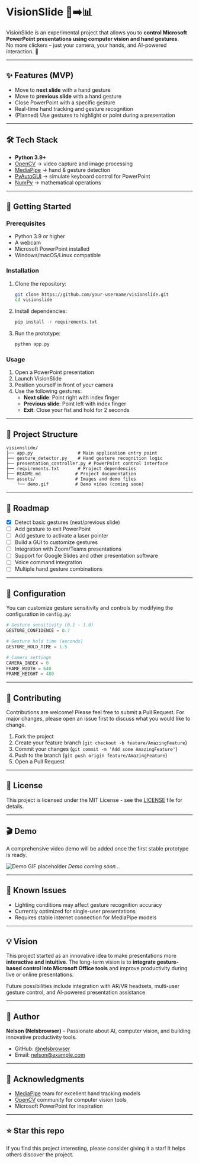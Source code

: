 # VisionSlide 🎥➡️📊

VisionSlide is an experimental project that allows you to **control Microsoft PowerPoint presentations using computer vision and hand gestures**.  
No more clickers – just your camera, your hands, and AI-powered interaction. 🚀

---

## ✨ Features (MVP)
- Move to **next slide** with a hand gesture
- Move to **previous slide** with a hand gesture  
- Close PowerPoint with a specific gesture
- Real-time hand tracking and gesture recognition
- (Planned) Use gestures to highlight or point during a presentation

---

## 🛠️ Tech Stack
- **Python 3.9+**
- [OpenCV](https://opencv.org/) → video capture and image processing
- [MediaPipe](https://developers.google.com/mediapipe) → hand & gesture detection
- [PyAutoGUI](https://pyautogui.readthedocs.io/en/latest/) → simulate keyboard control for PowerPoint
- [NumPy](https://numpy.org/) → mathematical operations

---

## 🚀 Getting Started

### Prerequisites
- Python 3.9 or higher
- A webcam
- Microsoft PowerPoint installed
- Windows/macOS/Linux compatible

### Installation
1. Clone the repository:
   ```bash
   git clone https://github.com/your-username/visionslide.git
   cd visionslide
   ```

2. Install dependencies:
   ```bash
   pip install -r requirements.txt
   ```

3. Run the prototype:
   ```bash
   python app.py
   ```

### Usage
1. Open a PowerPoint presentation
2. Launch VisionSlide
3. Position yourself in front of your camera
4. Use the following gestures:
   - **Next slide**: Point right with index finger
   - **Previous slide**: Point left with index finger
   - **Exit**: Close your fist and hold for 2 seconds

---

## 📁 Project Structure
```
visionslide/
├── app.py                 # Main application entry point
├── gesture_detector.py    # Hand gesture recognition logic
├── presentation_controller.py # PowerPoint control interface
├── requirements.txt       # Project dependencies
├── README.md             # Project documentation
└── assets/               # Images and demo files
    └── demo.gif          # Demo video (coming soon)
```

---

## 🎯 Roadmap
- [x] Detect basic gestures (next/previous slide)
- [ ] Add gesture to exit PowerPoint
- [ ] Add gesture to activate a laser pointer
- [ ] Build a GUI to customize gestures
- [ ] Integration with Zoom/Teams presentations
- [ ] Support for Google Slides and other presentation software
- [ ] Voice command integration
- [ ] Multiple hand gesture combinations

---

## 🔧 Configuration
You can customize gesture sensitivity and controls by modifying the configuration in `config.py`:

```python
# Gesture sensitivity (0.1 - 1.0)
GESTURE_CONFIDENCE = 0.7

# Gesture hold time (seconds)
GESTURE_HOLD_TIME = 1.5

# Camera settings
CAMERA_INDEX = 0
FRAME_WIDTH = 640
FRAME_HEIGHT = 480
```

---

## 🤝 Contributing
Contributions are welcome! Please feel free to submit a Pull Request. For major changes, please open an issue first to discuss what you would like to change.

1. Fork the project
2. Create your feature branch (`git checkout -b feature/AmazingFeature`)
3. Commit your changes (`git commit -m 'Add some AmazingFeature'`)
4. Push to the branch (`git push origin feature/AmazingFeature`)
5. Open a Pull Request

---

## 📄 License
This project is licensed under the MIT License - see the [LICENSE](LICENSE) file for details.

---

## 🎬 Demo
A comprehensive video demo will be added once the first stable prototype is ready.

![Demo GIF placeholder](assets/demo.gif)
*Demo coming soon...*

---

## 🐛 Known Issues
- Lighting conditions may affect gesture recognition accuracy
- Currently optimized for single-user presentations
- Requires stable internet connection for MediaPipe models

---

## 💡 Vision
This project started as an innovative idea to make presentations more **interactive and intuitive**. The long-term vision is to **integrate gesture-based control into Microsoft Office tools** and improve productivity during live or online presentations.

Future possibilities include integration with AR/VR headsets, multi-user gesture control, and AI-powered presentation assistance.

---

## 👤 Author
**Nelson (Nelsbrowser)** – Passionate about AI, computer vision, and building innovative productivity tools.

- GitHub: [@nelsbrowser](https://github.com/nelsbrowser)
- Email: nelson@example.com

---

## 🙏 Acknowledgments
- [MediaPipe](https://developers.google.com/mediapipe) team for excellent hand tracking models
- [OpenCV](https://opencv.org/) community for computer vision tools
- Microsoft PowerPoint for inspiration

---

## ⭐ Star this repo
If you find this project interesting, please consider giving it a star! It helps others discover the project.
